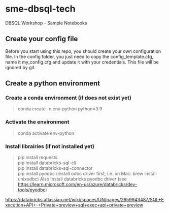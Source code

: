 # sme-dbsql-tech
DBSQL Workshop - Sample Notebooks

## Create your config file
Before you start using this repo, you should create your own configuration file. In the config folder, you just need to copy the config_template.cfg, name it my_config.cfg and update it with your credentials. This file will be ignored by git.

## Create a python environment
### Create a conda environment (if does not exist yet)
> conda create -n env-python python=3.9 
### Activate the environment
> conda activate env-python
### Install librairies (if not installed yet) 
> pip install requests  
> pip install databricks-sql-cli  
> pip install databricks-sql-connector  
> pip install pyodbc  (install odbc driver first, i.e. on Mac: brew install unixodbc)
Also Install databricks pyodbc driver (see https://learn.microsoft.com/en-us/azure/databricks/dev-tools/pyodbc)

https://databricks.atlassian.net/wiki/spaces/UN/pages/2659943487/SQL+Execution+API+-+Private+preview+sql+exec+api+private+preview